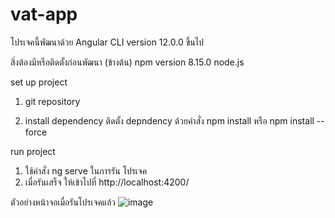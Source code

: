 # vat-app

โปรเจคนี้พัฒนาด้วย
Angular CLI version 12.0.0 ขึ้นไป

สิ่งต้องมีหรือติดตั้งก่อนพัฒนา (ข้างต้น)
npm version 8.15.0
node.js

set up project 

1. git repository

2. install dependency
 ติดตั้ง depndency ด้วยคำสั่ง npm install หรือ npm install --force
 
run project
1. ใช้คำสั่ง ng serve ในการรัน โปรเจค 
2. เมื่อรันเสร็จ ให้เข้าไปที่ http://localhost:4200/

ตัวอย่างหน้าจอเมื่อรันโปรเจคแล้ว
![image](https://user-images.githubusercontent.com/111260577/188039775-b1b006d1-bb94-40f1-9cb3-95e5b30829de.png)


